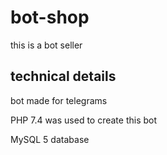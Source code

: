 # bot-shop
this is a bot seller

## technical details
bot made for telegrams

PHP 7.4 was used to create this bot

MySQL 5 database
